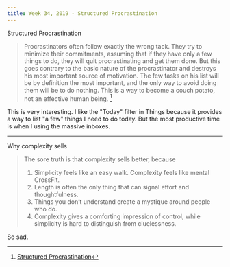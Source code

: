 ```yaml
---
title: Week 34, 2019 - Structured Procrastination
---
```


Structured Procrastination

> Procrastinators often follow exactly the wrong tack. They try to minimize their commitments, assuming that if they have only a few things to do, they will quit procrastinating and get them done. But this goes contrary to the basic nature of the procrastinator and destroys his most important source of motivation. The few tasks on his list will be by definition the most important, and the only way to avoid doing them will be to do nothing. This is a way to become a couch potato, not an effective human being. [^1]

This is very interesting. I like the "Today" filter in Things because it provides a way to list "a few" things I need to do today. But the most productive time is when I using the massive inboxes.

---

Why complexity sells

> The sore truth is that complexity sells better, because
>
> 1. Simplicity feels like an easy walk. Complexity feels like mental CrossFit.
> 2. Length is often the only thing that can signal effort and thoughtfulness.
> 3. Things you don’t understand create a mystique around people who do.
> 4. Complexity gives a comforting impression of control, while simplicity is hard to distinguish from cluelessness.

So sad.

[^1]: [Structured Procrastination](http://www.structuredprocrastination.com)